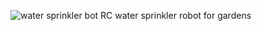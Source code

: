 ![water sprinkler bot](https://user-images.githubusercontent.com/47378183/119772939-90b89d80-bedd-11eb-8b2f-f6cc77839986.jpeg)
RC water sprinkler robot for gardens
